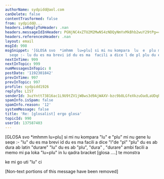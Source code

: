 ```yaml
---
authorName: sydpidd@aol.com
canDelete: false
contentTrasformed: false
from: sydpidd@...
headers.inReplyToHeader: .nan
headers.messageIdInHeader: PGNjNC4xZTU2M2MwNS4zNDQyNmYxMkBhb2wuY29tPg==
headers.referencesHeader: .nan
layout: email
msgId: 998
msgSnippet: '[GLOSA svo  *imhmm  lu=plu] si mi nu kompara  lu  e  plu mi nu gene lu
  seqe :- lu du es ma brevi id du es ma  facili a dice l de pl plu du es ab'
nextInTime: 999
nextInTopic: 999
numMessagesInTopic: 8
postDate: '1192301842'
prevInTime: 997
prevInTopic: 997
profile: sydpidd1926
replyTo: LIST
senderId: 3uzYntt73816ac1L9U9tZV1jW8ws3d9AjWAXV-bzc9b8LGfeXkzuOadLaUDqPc57iph-nJym
spamInfo.isSpam: false
spamInfo.reason: '12'
systemMessage: false
title: 'Re: [glosalist] ergo glosa'
topicId: 990
userId: 137587403
---
```


[GLOSA svo  *imhmm  lu=plu] 
si mi nu kompara  "lu"  e  "plu" mi nu gene lu seqe :-
"lu" du es ma brevi 
id du es ma  facili a dice "l"de "pl"
"plu" du es ab dura ab  latin   "durare" 
"lu" du es ab  "plu", "dura" , "durare" 
ambi facili  a memo 
mi pa loka  "lu=plu" in lu qadra bracket [glosa ....] te monstra 
 
ke mi go uti  "lu" ci 



   


[Non-text portions of this message have been removed]



